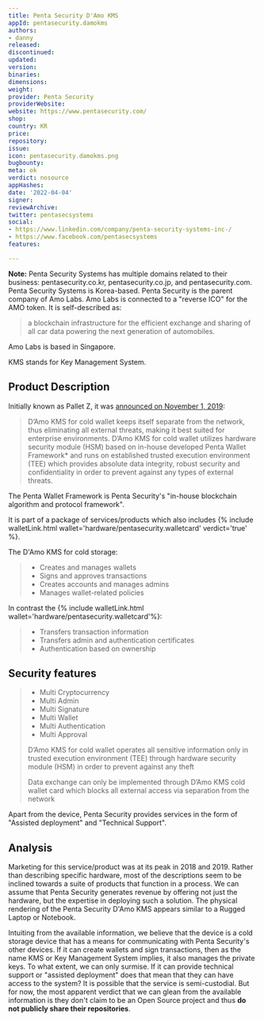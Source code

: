 ```yaml
---
title: Penta Security D'Amo KMS
appId: pentasecurity.damokms
authors:
- danny
released: 
discontinued: 
updated: 
version: 
binaries: 
dimensions: 
weight: 
provider: Penta Security
providerWebsite: 
website: https://www.pentasecurity.com/
shop: 
country: KR
price: 
repository: 
issue: 
icon: pentasecurity.damokms.png
bugbounty: 
meta: ok
verdict: nosource
appHashes: 
date: '2022-04-04'
signer: 
reviewArchive: 
twitter: pentasecsystems
social:
- https://www.linkedin.com/company/penta-security-systems-inc-/
- https://www.facebook.com/pentasecsystems
features: 

---
```


**Note:** Penta Security Systems has multiple domains related to their business: pentasecurity.co.kr, pentasecurity.co.jp, and pentasecurity.com. Penta Security Systems is Korea-based. Penta Security is the parent company of Amo Labs. Amo Labs is connected to a "reverse ICO" for the AMO token. It is self-described as:

> a blockchain infrastructure for the efficient exchange and sharing of all car data powering the next generation of automobiles.

Amo Labs is based in Singapore. 

KMS stands for Key Management System.

## Product Description

Initially known as Pallet Z, it was [announced on November 1, 2019](https://www.pentasecurity.com/press-releases/cryptography-experts-penta-security-release-pallet-z/):

> D’Amo KMS for cold wallet keeps itself separate from the network, thus eliminating all external threats, making it best suited for enterprise environments. D’Amo KMS for cold wallet utilizes hardware security module (HSM) based on in-house developed Penta Wallet Framework* and runs on established trusted execution environment (TEE) which provides absolute data integrity, robust security and confidentiality in order to prevent against any types of external threats.

The Penta Wallet Framework is Penta Security's "in-house blockchain algorithm and protocol framework". 

It is part of a package of services/products which also includes {% include walletLink.html wallet='hardware/pentasecurity.walletcard' verdict='true' %}. 

The D'Amo KMS for cold storage: 

> * Creates and manages wallets
> * Signs and approves transactions
> * Creates accounts and manages admins
> * Manages wallet-related policies 

In contrast the {% include walletLink.html wallet='hardware/pentasecurity.walletcard'%}:

> * Transfers transaction information
> * Transfers admin and authentication certificates
> * Authentication based on ownership

## Security features

> - Multi Cryptocurrency
> - Multi Admin
> - Multi Signature
> - Multi Wallet
> - Multi Authentication
> - Multi Approval
>
> D’Amo KMS for cold wallet operates all sensitive information only in trusted execution environment (TEE) through hardware security module (HSM)  in order to prevent against any theft
>
> Data exchange can only be implemented through D’Amo KMS cold wallet card which blocks all external access via separation from the network

Apart from the device, Penta Security provides services in the form of "Assisted deployment" and "Technical Support".

## Analysis

Marketing for this service/product was at its peak in 2018 and 2019. Rather than describing specific hardware, most of the descriptions seem to be inclined towards a suite of products that function in a process. We can assume that Penta Security generates revenue by offering not just the hardware, but the expertise in deploying such a solution. The physical rendering of the Penta Security D'Amo KMS appears similar to a Rugged Laptop or Notebook.

Intuiting from the available information, we believe that the device is a cold storage device that has a means for communicating with Penta Security's other devices. If it can create wallets and sign transactions, then as the name KMS or Key Management System implies, it also manages the private keys. To what extent, we can only surmise. If it can provide technical support or "assisted deployment" does that mean that they can have access to the system? It is possible that the service is semi-custodial. But for now, the most apparent verdict that we can glean from the available information is they don't claim to be an Open Source project and thus **do not publicly share their repositories**.
